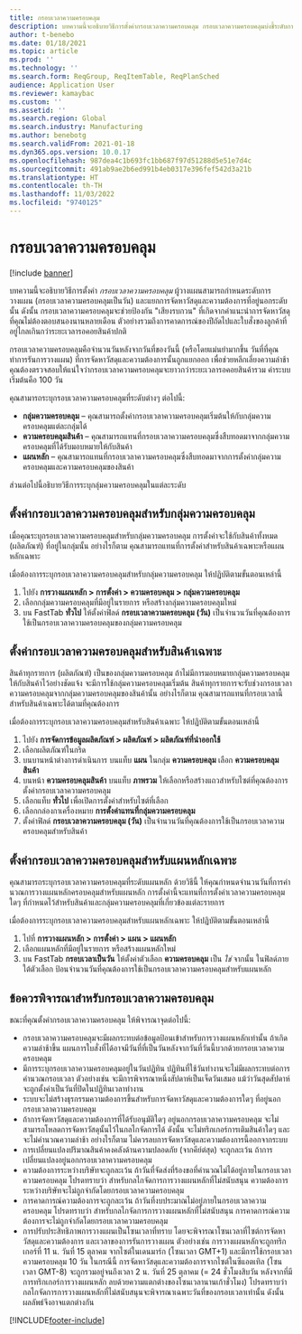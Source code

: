 ```yaml
---
title: กรอบเวลาความครอบคลุม
description: บทความนี้จะอธิบายวิธีการตั้งค่ากรอบเวลาความครอบคลุม กรอบเวลาความครอบคลุมบ่งชี้ระดับการวางแผนและขีดจํากัดของคุณ
author: t-benebo
ms.date: 01/18/2021
ms.topic: article
ms.prod: ''
ms.technology: ''
ms.search.form: ReqGroup, ReqItemTable, ReqPlanSched
audience: Application User
ms.reviewer: kamaybac
ms.custom: ''
ms.assetid: ''
ms.search.region: Global
ms.search.industry: Manufacturing
ms.author: benebotg
ms.search.validFrom: 2021-01-18
ms.dyn365.ops.version: 10.0.17
ms.openlocfilehash: 987dea4c1b693fc1bb687f97d51288d5e51e7d4c
ms.sourcegitcommit: 491ab9ae2b6ed991b4eb0317e396fef542d3a21b
ms.translationtype: HT
ms.contentlocale: th-TH
ms.lasthandoff: 11/03/2022
ms.locfileid: "9740125"
---
```

# <a name="coverage-time-fences"></a>กรอบเวลาความครอบคลุม

[!include [banner](../../includes/banner.md)]

บทความนี้จะอธิบายวิธีการตั้งค่า *กรอบเวลาความครอบคลุม* ผู้วางแผนสามารถกําหนดระดับการวางแผน (กรอบเวลาความครอบคลุมเป็นวัน) และแยกการจัดหาวัสดุและความต้องการที่อยู่นอกระดับนั้น ดังนั้น กรอบเวลาความครอบคลุมจะช่วยป้องกัน "เสียงรบกวน" ที่เกิดจากคำแนะนำการจัดหาวัสดุที่คุณไม่ต้องตอบสนองนานหลายเดือน ตัวอย่างรวมถึงการคาดการณ์ของปีถัดไปและใบสั่งของลูกค้าที่อยู่ไกลเกินกว่าระยะเวลารอคอยสินค้าปกติ

กรอบเวลาความครอบคลุมคือจํานวนวันหลังจากวันที่ของวันนี้ (หรือโดยแม่นยำมากขึ้น วันที่ที่คุณทำการรันการวางแผน) ที่การจัดหาวัสดุและความต้องการนั้นถูกแยกออก เพื่อช่วยหลีกเลี่ยงความล่าช้า คุณต้องตรวจสอบให้แน่ใจว่ากรอบเวลาความครอบคลุมจะยาวกว่าระยะเวลารอคอยสินค้ารวม ค่าระบบเริ่มต้นคือ 100 วัน

คุณสามารถระบุกรอบเวลาความครอบคลุมที่ระดับต่างๆ ต่อไปนี้:

- **กลุ่มความครอบคลุม** – คุณสามารถตั้งค่ากรอบเวลาความครอบคลุมเริ่มต้นให้กับกลุ่มความครอบคลุมแต่ละกลุ่มได้
- **ความครอบคลุมสินค้า** – คุณสามารถแทนที่กรอบเวลาความครอบคลุมซึ่งสืบทอดมาจากกลุ่มความครอบคลุมที่ได้รับมอบหมายให้กับสินค้า
- **แผนหลัก** – คุณสามารถแทนที่กรอบเวลาความครอบคลุมซึ่งสืบทอดมาจากการตั้งค่ากลุ่มความครอบคลุมและความครอบคลุมของสินค้า

ส่วนต่อไปนี้อธิบายวิธีการระบุกลุ่มความครอบคลุมในแต่ละระดับ

## <a name="set-a-coverage-time-fence-for-a-coverage-group"></a>ตั้งค่ากรอบเวลาความครอบคลุมสำหรับกลุ่มความครอบคลุม

เมื่อคุณระบุกรอบเวลาความครอบคลุมสำหรับกลุ่มความครอบคลุม การตั้งค่าจะใช้กับสินค้าทั้งหมด (ผลิตภัณฑ์) ที่อยู่ในกลุ่มนั้น อย่างไรก็ตาม คุณสามารถแทนที่การตั้งค่าสำหรับสินค้าเฉพาะหรือแผนหลักเฉพาะ

เมื่อต้องการระบุกรอบเวลาความครอบคลุมสำหรับกลุ่มความครอบคลุม ให้ปฏิบัติตามขั้นตอนเหล่านี้

1. ไปยัง **การวางแผนหลัก \> การตั้งค่า \> ความครอบคลุม \> กลุ่มความครอบคลุม**
1. เลือกกลุ่มความครอบคลุมที่มีอยู่ในรายการ หรือสร้างกลุ่มความครอบคลุมใหม่
1. บน FastTab **ทั่วไป** ให้ตั้งค่าฟิลด์ **กรอบเวลาความครอบคลุม (วัน)** เป็นจํานวนวันที่คุณต้องการใช้เป็นกรอบเวลาความครอบคลุมของกลุ่มความครอบคลุม

## <a name="set-a-coverage-time-fence-for-a-specific-item"></a>ตั้งค่ากรอบเวลาความครอบคลุมสำหรับสินค้าเฉพาะ

สินค้าทุกรายการ (ผลิตภัณฑ์) เป็นของกลุ่มความครอบคลุม ถ้าไม่มีการมอบหมายกลุ่มความครอบคลุมให้กับสินค้าไว้อย่างชัดแจ้ง จะมีการใช้กลุ่มความครอบคลุมเริ่มต้น สินค้าทุกรายการจะรับช่วงกรอบเวลาความครอบคลุมจากกลุ่มความครอบคลุมของสินค้านั้น อย่างไรก็ตาม คุณสามารถแทนที่กรอบเวลานี้สำหรับสินค้าเฉพาะได้ตามที่คุณต้องการ

เมื่อต้องการระบุกรอบเวลาความครอบคลุมสำหรับสินค้าเฉพาะ ให้ปฏิบัติตามขั้นตอนเหล่านี้

1. ไปยัง **การจัดการข้อมูลผลิตภัณฑ์ \> ผลิตภัณฑ์ \> ผลิตภัณฑ์ที่นำออกใช้**
1. เลือกผลิตภัณฑ์ในกริด
1. บนบานหน้าต่างการดำเนินการ บนแท็บ **แผน** ในกลุ่ม **ความครอบคลุม** เลือก **ความครอบคลุมสินค้า**
1. บนหน้า **ความครอบคลุมสินค้า** บนแท็บ **ภาพรวม** ให้เลือกหรือสร้างแถวสำหรับไซต์ที่คุณต้องการตั้งค่ากรอบเวลาความครอบคลุม
1. เลือกแท็บ **ทั่วไป** เพื่อเปิดการตั้งค่าสำหรับไซต์ที่เลือก
1. เลือกกล่องกาเครื่องหมาย **การตั้งค่าแทนที่กลุ่มความครอบคลุม**
1. ตั้งค่าฟิลด์ **กรอบเวลาความครอบคลุม (วัน)** เป็นจํานวนวันที่คุณต้องการใช้เป็นกรอบเวลาความครอบคลุมสำหรับสินค้า

## <a name="set-a-coverage-time-fence-for-a-specific-master-plan"></a>ตั้งค่ากรอบเวลาความครอบคลุมสำหรับแผนหลักเฉพาะ

คุณสามารถระบุกรอบเวลาความครอบคลุมที่ระดับแผนหลัก ด้วยวิธีนี้ ให้คุณกําหนดจํานวนวันที่การคํานวณการวางแผนหลักครอบคลุมสำหรับแผนหลัก การตั้งค่านี้จะแทนที่การตั้งค่าเวลาความครอบคลุมใดๆ ที่กําหนดไว้สำหรับสินค้าและกลุ่มความครอบคลุมที่เกี่ยวข้องแต่ละรายการ

เมื่อต้องการระบุกรอบเวลาความครอบคลุมสำหรับแผนหลักเฉพาะ ให้ปฏิบัติตามขั้นตอนเหล่านี้

1. ไปที่ **การวางแผนหลัก \> การตั้งค่า \> แผน \> แผนหลัก**
1. เลือกแผนหลักที่มีอยู่ในรายการ หรือสร้างแผนหลักใหม่
1. บน FastTab **กรอบเวลาเป็นวัน** ให้ตั้งค่าตัวเลือก **ความครอบคลุม** เป็น *ใช่* จากนั้น ในฟิลด์ภายใต้ตัวเลือก ป้อนจํานวนวันที่คุณต้องการใช้เป็นกรอบเวลาความครอบคลุมสำหรับแผนหลัก

## <a name="considerations-for-coverage-time-fences"></a>ข้อควรพิจารณาสำหรับกรอบเวลาความครอบคลุม

ขณะที่คุณตั้งค่ากรอบเวลาความครอบคลุม ให้พิจารณาจุดต่อไปนี้:

- กรอบเวลาความครอบคลุมจะมีผลกระทบต่อข้อมูลป้อนเข้าสำหรับการวางแผนหลักเท่านั้น ถ้าเกิดความล่าช้าขึ้น แผนการใบสั่งที่ได้อาจมีวันที่ที่เป็นวันหลังจากวันที่วันนี้บวกด้วยกรอบเวลาความครอบคลุม
- มีการระบุกรอบเวลาความครอบคลุมอยู่ในวันปฏิทิน ปฏิทินที่ใช้วันทำงานจะไม่มีผลกระทบต่อการคํานวณกรอบเวลา ตัวอย่างเช่น จะมีการพิจารณาหนึ่งสัปดาห์เป็นเจ็ดวันเสมอ แม้ว่าวันสุดสัปดาห์จะถูกตั้งค่าเป็นวันที่ปิดในปฏิทินเวลาทำงาน
- ระบบจะไม่สร้างธุรกรรมความต้องการขึ้นสำหรับการจัดหาวัสดุและความต้องการใดๆ ที่อยู่นอกกรอบเวลาความครอบคลุม
- ถ้าการจัดหาวัสดุและความต้องการที่ได้รับอนุมัติใดๆ อยู่นอกกรอบเวลาความครอบคลุม จะไม่สามารถโหลดการจัดหาวัสดุนั้นไว้ในกลไกจัดการได้ ดังนั้น จะไม่ทริกเกอร์การเติมสินค้าใดๆ และจะไม่คํานวณความล่าช้า อย่างไรก็ตาม ไม่ควรลบการจัดหาวัสดุและความต้องการนี้ออกจากระบบ
- การเปลี่ยนแปลงปริมาณสินค้าคงคลังด้านความปลอดภัย (จากคีย์ต่สุด) จะถูกละเว้น ถ้าการเปลี่ยนแปลงอยู่นอกกรอบเวลาความครอบคลุม
- ความต้องการระหว่างบริษัทจะถูกละเว้น ถ้าวันที่จัดส่งที่ร้องขอที่คํานวณไม่ได้อยู่ภายในกรอบเวลาความครอบคลุม โปรดทราบว่า สำหรับกลไกจัดการการวางแผนหลักที่ไม่สนับสนุน ความต้องการระหว่างบริษัทจะไม่ถูกจํากัดโดยกรอบเวลาความครอบคลุม
- การคาดการณ์ความต้องการจะถูกละเว้น ถ้าวันที่งบประมาณไม่อยู่ภายในกรอบเวลาความครอบคลุม โปรดทราบว่า สำหรับกลไกจัดการการวางแผนหลักที่ไม่สนับสนุน การคาดการณ์ความต้องการจะไม่ถูกจํากัดโดยกรอบเวลาความครอบคลุม
- การปรับประสิทธิภาพการวางแผนเป็นโซนเวลาที่ทราบ โดยจะพิจารณาโซนเวลาที่ไซต์การจัดหาวัสดุและความต้องการ และเวลาของการรันการวางแผน ตัวอย่างเช่น การวางแผนหลักจะถูกทริกเกอร์ที่ 11 น. วันที่ 15 ตุลาคม จากไซต์ในเดนมาร์ก (โซนเวลา GMT+1) และมีการใช้กรอบเวลาความครอบคลุม 10 วัน ในกรณีนี้ การจัดหาวัสดุและความต้องการจากไซต์ในซีแอตเทิล (โซนเวลา GMT-8) จะถูกรวมอยู่จนถึงเวลา 2 น. วันที่ 25 ตุลาคม (= 24 ชั่วโมงสิบวัน หลังจากที่มีการทริกเกอร์การวางแผนหลัก ลบด้วยความแตกต่างของโซนเวลานานเก้าชั่วโมง) โปรดทราบว่ากลไกจัดการการวางแผนหลักที่ไม่สนับสนุนจะพิจารณาเฉพาะวันที่ของกรอบเวลาเท่านั้น ดังนั้น ผลลัพธ์จึงอาจแตกต่างกัน


[!INCLUDE[footer-include](../../../includes/footer-banner.md)]